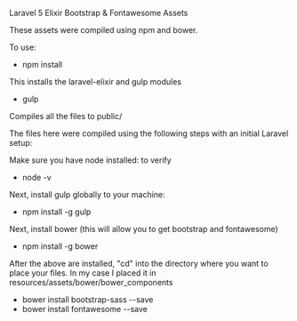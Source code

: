 Laravel 5 Elixir Bootstrap & Fontawesome Assets

These assets were compiled using npm and bower.

To use:

- npm install

This installs the laravel-elixir and gulp modules

- gulp 

Compiles all the files to public/

The files here were compiled using the following steps with an initial Laravel setup:


Make sure you have node installed: to verify 
- node -v 

Next, install gulp globally to your machine:
- npm install -g gulp

Next, install bower (this will allow you to get bootstrap and fontawesome)
- npm install -g bower

After the above are installed, "cd" into the directory where you want to place your files. In my case I placed it in resources/assets/bower/bower_components 

- bower install bootstrap-sass --save
- bower install fontawesome --save
